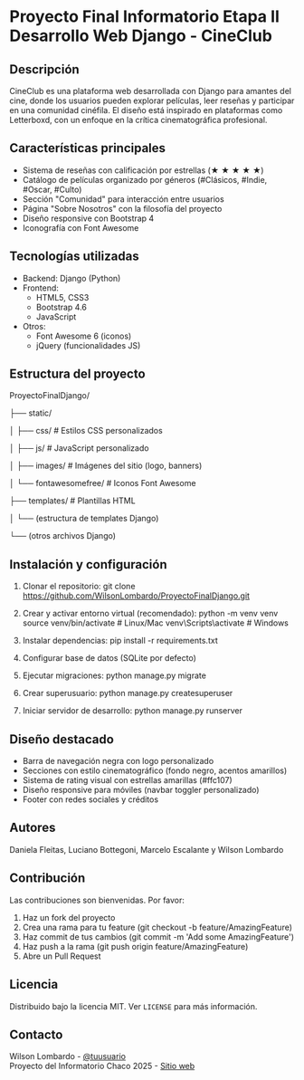 # Proyecto Final Informatorio Etapa II Desarrollo Web Django - CineClub

## Descripción
CineClub es una plataforma web desarrollada con Django para amantes del cine, donde los usuarios pueden explorar películas, leer reseñas y participar en una comunidad cinéfila. El diseño está inspirado en plataformas como Letterboxd, con un enfoque en la crítica cinematográfica profesional.

## Características principales
- Sistema de reseñas con calificación por estrellas (★ ★ ★ ★ ★)
- Catálogo de películas organizado por géneros (#Clásicos, #Indie, #Oscar, #Culto)
- Sección "Comunidad" para interacción entre usuarios
- Página "Sobre Nosotros" con la filosofía del proyecto
- Diseño responsive con Bootstrap 4
- Iconografía con Font Awesome

## Tecnologías utilizadas
- Backend: Django (Python)
- Frontend: 
  - HTML5, CSS3
  - Bootstrap 4.6
  - JavaScript
- Otros:
  - Font Awesome 6 (iconos)
  - jQuery (funcionalidades JS)

## Estructura del proyecto
ProyectoFinalDjango/

├── static/

│ ├── css/ # Estilos CSS personalizados

│ ├── js/ # JavaScript personalizado

│ ├── images/ # Imágenes del sitio (logo, banners)

│ └── fontawesomefree/ # Iconos Font Awesome

├── templates/ # Plantillas HTML

│ └── (estructura de templates Django)

└── (otros archivos Django)


## Instalación y configuración
1. Clonar el repositorio:
   git clone https://github.com/WilsonLombardo/ProyectoFinalDjango.git

2. Crear y activar entorno virtual (recomendado):
   python -m venv venv
   source venv/bin/activate  # Linux/Mac
   venv\Scripts\activate     # Windows

3. Instalar dependencias:
   pip install -r requirements.txt

4. Configurar base de datos (SQLite por defecto)

5. Ejecutar migraciones:
   python manage.py migrate

6. Crear superusuario:
   python manage.py createsuperuser

7. Iniciar servidor de desarrollo:
   python manage.py runserver

## Diseño destacado
- Barra de navegación negra con logo personalizado
- Secciones con estilo cinematográfico (fondo negro, acentos amarillos)
- Sistema de rating visual con estrellas amarillas (#ffc107)
- Diseño responsive para móviles (navbar toggler personalizado)
- Footer con redes sociales y créditos

## Autores
Daniela Fleitas, Luciano Bottegoni, Marcelo Escalante y Wilson Lombardo

## Contribución
Las contribuciones son bienvenidas. Por favor:
1. Haz un fork del proyecto
2. Crea una rama para tu feature (git checkout -b feature/AmazingFeature)
3. Haz commit de tus cambios (git commit -m 'Add some AmazingFeature')
4. Haz push a la rama (git push origin feature/AmazingFeature)
5. Abre un Pull Request

## Licencia
Distribuido bajo la licencia MIT. Ver `LICENSE` para más información.

## Contacto
Wilson Lombardo - [@tuusuario](https://github.com/WilsonLombardo)  
Proyecto del Informatorio Chaco 2025 - [Sitio web](https://campus-informatorio.chaco.gob.ar)
